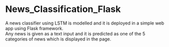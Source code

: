 # News_Classification_Flask

A news classifier using LSTM is modelled and it is deployed in a simple web app using Flask framework.<br>
Any news is given as a text input and it is predicted as one of the 5 categories of news which is displayed in the page.
